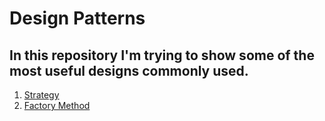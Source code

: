 # Design Patterns

## In this repository I'm trying to show some of the most useful designs commonly used.

1) [Strategy](https://github.com/ThiagoEvoa/design_patterns/tree/strategy)
2) [Factory Method](https://github.com/ThiagoEvoa/design_patterns/tree/factory_method)
